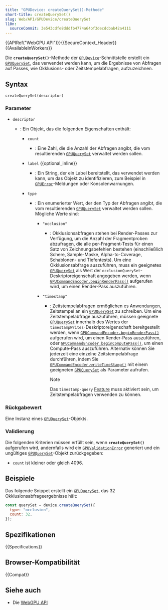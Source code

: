 ```yaml
---
title: "GPUDevice: createQuerySet()-Methode"
short-title: createQuerySet()
slug: Web/API/GPUDevice/createQuerySet
l10n:
  sourceCommit: 3e543cdfe8dddfb4774a64bf3decdcbab42a4111
---
```


{{APIRef("WebGPU API")}}{{SecureContext_Header}}{{AvailableInWorkers}}

Die **`createQuerySet()`**-Methode der [`GPUDevice`](/de/docs/Web/API/GPUDevice)-Schnittstelle erstellt ein [`GPUQuerySet`](/de/docs/Web/API/GPUQuerySet), das verwendet werden kann, um die Ergebnisse von Abfragen auf Passes, wie Okklusions- oder Zeitstempelabfragen, aufzuzeichnen.

## Syntax

```js-nolint
createQuerySet(descriptor)
```

### Parameter

- `descriptor`

  - : Ein Objekt, das die folgenden Eigenschaften enthält:

    - `count`
      - : Eine Zahl, die die Anzahl der Abfragen angibt, die vom resultierenden [`GPUQuerySet`](/de/docs/Web/API/GPUQuerySet) verwaltet werden sollen.
    - `label` {{optional_inline}}
      - : Ein String, der ein Label bereitstellt, das verwendet werden kann, um das Objekt zu identifizieren, zum Beispiel in [`GPUError`](/de/docs/Web/API/GPUError)-Meldungen oder Konsolenwarnungen.
    - `type`

      - : Ein enumerierter Wert, der den Typ der Abfragen angibt, die vom resultierenden [`GPUQuerySet`](/de/docs/Web/API/GPUQuerySet) verwaltet werden sollen. Mögliche Werte sind:

        - `"occlusion"`
          - : Okklusionsabfragen stehen bei Render-Passes zur Verfügung, um die Anzahl der Fragmentproben abzufragen, die alle per-Fragment-Tests für einen Satz von Zeichnungsbefehlen bestehen (einschließlich Schere, Sample-Maske, Alpha-to-Coverage, Schablonen- und Tiefentests). Um eine Okklusionsabfrage auszuführen, muss ein geeignetes [`GPUQuerySet`](/de/docs/Web/API/GPUQuerySet) als Wert der `occlusionQuerySet`-Deskriptoreigenschaft angegeben werden, wenn [`GPUCommandEncoder.beginRenderPass()`](/de/docs/Web/API/GPUCommandEncoder/beginRenderPass) aufgerufen wird, um einen Render-Pass auszuführen.
        - `"timestamp"`

          - : Zeitstempelabfragen ermöglichen es Anwendungen, Zeitstempel an ein [`GPUQuerySet`](/de/docs/Web/API/GPUQuerySet) zu schreiben. Um eine Zeitstempelabfrage auszuführen, müssen geeignete [`GPUQuerySet`](/de/docs/Web/API/GPUQuerySet) innerhalb des Wertes der `timestampWrites`-Deskriptoreigenschaft bereitgestellt werden, wenn [`GPUCommandEncoder.beginRenderPass()`](/de/docs/Web/API/GPUCommandEncoder/beginRenderPass) aufgerufen wird, um einen Render-Pass auszuführen, oder [`GPUCommandEncoder.beginComputePass()`](/de/docs/Web/API/GPUCommandEncoder/beginComputePass), um einen Compute-Pass auszuführen. Alternativ können Sie jederzeit eine einzelne Zeitstempelabfrage durchführen, indem Sie [`GPUCommandEncoder.writeTimeStamp()`](/de/docs/Web/API/GPUCommandEncoder/writeTimestamp) mit einem geeigneten [`GPUQuerySet`](/de/docs/Web/API/GPUQuerySet) als Parameter aufrufen.

            > [!NOTE]
            > Das `timestamp-query` [Feature](/de/docs/Web/API/GPUSupportedFeatures) muss aktiviert sein, um Zeitstempelabfragen verwenden zu können.

### Rückgabewert

Eine Instanz eines [`GPUQuerySet`](/de/docs/Web/API/GPUQuerySet)-Objekts.

### Validierung

Die folgenden Kriterien müssen erfüllt sein, wenn **`createQuerySet()`** aufgerufen wird, andernfalls wird ein [`GPUValidationError`](/de/docs/Web/API/GPUValidationError) generiert und ein ungültiges [`GPUQuerySet`](/de/docs/Web/API/GPUQuerySet)-Objekt zurückgegeben:

- `count` ist kleiner oder gleich 4096.

## Beispiele

Das folgende Snippet erstellt ein [`GPUQuerySet`](/de/docs/Web/API/GPUQuerySet), das 32 Okklusionsabfrageergebnisse hält:

```js
const querySet = device.createQuerySet({
  type: "occlusion",
  count: 32,
});
```

## Spezifikationen

{{Specifications}}

## Browser-Kompatibilität

{{Compat}}

## Siehe auch

- Die [WebGPU API](/de/docs/Web/API/WebGPU_API)
